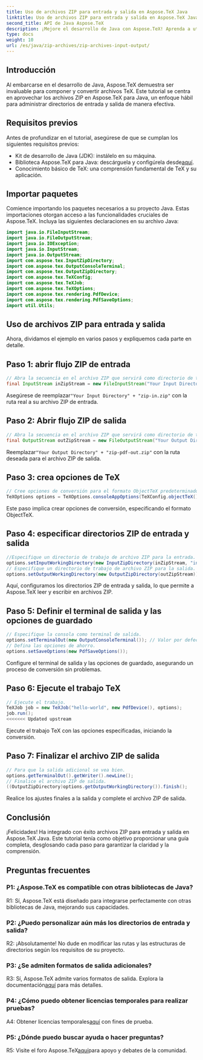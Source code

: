 ```yaml
---
title: Uso de archivos ZIP para entrada y salida en Aspose.TeX Java
linktitle: Uso de archivos ZIP para entrada y salida en Aspose.TeX Java
second_title: API de Java Aspose.TeX
description: ¡Mejore el desarrollo de Java con Aspose.TeX! Aprenda a utilizar archivos ZIP para una entrada y salida eficientes. Siga nuestra guía paso a paso ahora.
type: docs
weight: 10
url: /es/java/zip-archives/zip-archives-input-output/
---
```

## Introducción
Al embarcarse en el desarrollo de Java, Aspose.TeX demuestra ser invaluable para componer y convertir archivos TeX. Este tutorial se centra en aprovechar los archivos ZIP en Aspose.TeX para Java, un enfoque hábil para administrar directorios de entrada y salida de manera efectiva.
## Requisitos previos
Antes de profundizar en el tutorial, asegúrese de que se cumplan los siguientes requisitos previos:
- Kit de desarrollo de Java (JDK): instálelo en su máquina.
-  Biblioteca Aspose.TeX para Java: descárguela y configúrela desde[aquí](https://releases.aspose.com/tex/java/).
- Conocimiento básico de TeX: una comprensión fundamental de TeX y su aplicación.
## Importar paquetes
Comience importando los paquetes necesarios a su proyecto Java. Estas importaciones otorgan acceso a las funcionalidades cruciales de Aspose.TeX. Incluya las siguientes declaraciones en su archivo Java:
```java
import java.io.FileInputStream;
import java.io.FileOutputStream;
import java.io.IOException;
import java.io.InputStream;
import java.io.OutputStream;
import com.aspose.tex.InputZipDirectory;
import com.aspose.tex.OutputConsoleTerminal;
import com.aspose.tex.OutputZipDirectory;
import com.aspose.tex.TeXConfig;
import com.aspose.tex.TeXJob;
import com.aspose.tex.TeXOptions;
import com.aspose.tex.rendering.PdfDevice;
import com.aspose.tex.rendering.PdfSaveOptions;
import util.Utils;
```

## Uso de archivos ZIP para entrada y salida

Ahora, dividamos el ejemplo en varios pasos y expliquemos cada parte en detalle.

## Paso 1: abrir flujo ZIP de entrada

```java
// Abra la secuencia en el archivo ZIP que servirá como directorio de trabajo de entrada.
final InputStream inZipStream = new FileInputStream("Your Input Directory" + "zip-in.zip");
```

 Asegúrese de reemplazar`"Your Input Directory" + "zip-in.zip"` con la ruta real a su archivo ZIP de entrada.

## Paso 2: Abrir flujo ZIP de salida

```java
// Abra la secuencia en el archivo ZIP que servirá como directorio de trabajo de salida.
final OutputStream outZipStream = new FileOutputStream("Your Output Directory" + "zip-pdf-out.zip");
```

 Reemplazar`"Your Output Directory" + "zip-pdf-out.zip"` con la ruta deseada para el archivo ZIP de salida.

## Paso 3: crea opciones de TeX

```java
// Cree opciones de conversión para el formato ObjectTeX predeterminado en la extensión del motor ObjectTeX.
TeXOptions options = TeXOptions.consoleAppOptions(TeXConfig.objectTeX());
```

Este paso implica crear opciones de conversión, especificando el formato ObjectTeX.

## Paso 4: especificar directorios ZIP de entrada y salida

```java
//Especifique un directorio de trabajo de archivo ZIP para la entrada. También puede especificar una ruta dentro del archivo.
options.setInputWorkingDirectory(new InputZipDirectory(inZipStream, "in"));
// Especifique un directorio de trabajo de archivo ZIP para la salida.
options.setOutputWorkingDirectory(new OutputZipDirectory(outZipStream));
```

Aquí, configuramos los directorios ZIP de entrada y salida, lo que permite a Aspose.TeX leer y escribir en archivos ZIP.

## Paso 5: Definir el terminal de salida y las opciones de guardado

```java
// Especifique la consola como terminal de salida.
options.setTerminalOut(new OutputConsoleTerminal()); // Valor por defecto. Asignación arbitraria.
// Defina las opciones de ahorro.
options.setSaveOptions(new PdfSaveOptions());
```

Configure el terminal de salida y las opciones de guardado, asegurando un proceso de conversión sin problemas.

## Paso 6: Ejecute el trabajo TeX

```java
// Ejecute el trabajo.
TeXJob job = new TeXJob("hello-world", new PdfDevice(), options);
job.run();
<<<<<<< Updated upstream
```

Ejecute el trabajo TeX con las opciones especificadas, iniciando la conversión.

## Paso 7: Finalizar el archivo ZIP de salida

```java
// Para que la salida adicional se vea bien.
options.getTerminalOut().getWriter().newLine();
// Finalice el archivo ZIP de salida.
((OutputZipDirectory)options.getOutputWorkingDirectory()).finish();
```

Realice los ajustes finales a la salida y complete el archivo ZIP de salida.

## Conclusión

¡Felicidades! Ha integrado con éxito archivos ZIP para entrada y salida en Aspose.TeX Java. Este tutorial tenía como objetivo proporcionar una guía completa, desglosando cada paso para garantizar la claridad y la comprensión.

## Preguntas frecuentes

### P1: ¿Aspose.TeX es compatible con otras bibliotecas de Java?

R1: Sí, Aspose.TeX está diseñado para integrarse perfectamente con otras bibliotecas de Java, mejorando sus capacidades.

### P2: ¿Puedo personalizar aún más los directorios de entrada y salida?

R2: ¡Absolutamente! No dude en modificar las rutas y las estructuras de directorios según los requisitos de su proyecto.

### P3: ¿Se admiten formatos de salida adicionales?

 R3: Sí, Aspose.TeX admite varios formatos de salida. Explora la documentación[aquí](https://reference.aspose.com/tex/java/) para más detalles.

### P4: ¿Cómo puedo obtener licencias temporales para realizar pruebas?

 A4: Obtener licencias temporales[aquí](https://purchase.aspose.com/temporary-license/) con fines de prueba.

### P5: ¿Dónde puedo buscar ayuda o hacer preguntas?

 R5: Visite el foro Aspose.TeX[aquí](https://forum.aspose.com/c/tex/47)para apoyo y debates de la comunidad.